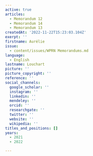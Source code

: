 ```yaml
---
active: true
articles:
  - Memorandum 12
  - Memorandum 14
  - Memorandum 13
createdAt: '2022-11-22T15:23:03.104Z'
exerpt: ''
firstname: Aurélie
issue:
  - content/issues/WPRN Memorandums.md
language:
  - English
lastname: Louchart
picture: ''
picture_copyright: ''
reference: ''
social_channels:
  google_scholar: ''
  instagram: ''
  linkedin: ''
  mendeley: ''
  orcid: ''
  researchgate: ''
  twitter: ''
  website: ''
  wikipedia: ''
titles_and_positions: []
years:
  - 2021
  - 2022

---
```

